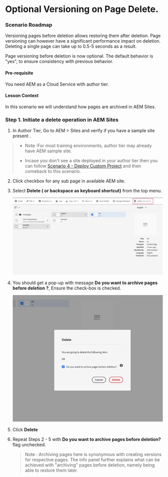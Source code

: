 
# Optional Versioning on Page Delete.

### Scenario Roadmap

Versioning pages before deletion allows restoring them after deletion. Page versioning can however have a significant performance impact on deletion. Deleting a single page can take up to 0.5-5 seconds as a result.

Page versioning before deletion is now optional. The default behavior is "yes", to ensure consistency with previous behavior.


#### Pre-requisite
You need AEM as a Cloud Service with author tier. 

#### Lesson Context

In this scenario we will understand how pages are archived in AEM Sites.

### Step 1. Initiate a delete operation in AEM Sites

1. In Author Tier, Go to AEM > Sites and verify if you have a sample site present .

 >  * Note :For most training environments, author tier may already have AEM sample site. 
>
  > * Incase you don't see a site deployed in your author tier then you can follow [Scenario 4 - Deploy Custom Project](../04_Deploy_Custom_Project/README.md) and then comeback to this scenario.

   
2. Click checkbox for any sub page in available AEM site.

3. Select **Delete ( or backspace as keyboard shortcut)** from the top menu.

    ![1.png](./images/1.png)

4. You should get a pop-up with message **Do you want to archive pages before deletion ?**, Ensure the check-box is checked.

     ![2.png](./images/2.png)

5. Click **Delete**
6. Repeat Steps 2 - 5 with **Do you want to archive pages before deletion?** flag unchecked.

    > Note :  Archiving pages here is synonymous with creating versions for respective pages. The info panel further explains what can be achieved with "archiving" pages before deletion, namely being able to restore them later.  



